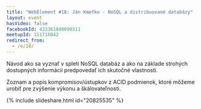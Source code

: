 ```yaml
---
title: "WebElement #18: Ján Kmeťko - NoSQL a distribuované databázy"
layout: event
hasVideo: false
facebookId: 433361840090311
meetupId: 111716042
redirect_from:
  - /e/18/
---
```


Návod ako sa vyznať v spleti NoSQL databáz a ako na základe strohých dostupných informácii predpovedať ich skutočné vlastnosti.

Zoznam a popis kompromisov/ústupkov z ACID podmienok, ktoré môžeme urobiť pre zvýšenie výkonu a škálovateľnosti.

{% include slideshare.html id="20825535" %}
